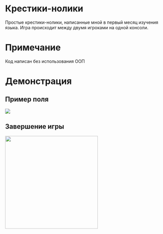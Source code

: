<h1> Крестики-нолики </h1>

Простые крестики-нолики, написанные мной в первый месяц изучения языка. Игра происходит между двумя игроками на одной консоли.

<h1> Примечание </h1>
 Код написан без использования ООП
<h1> Демонстрация </h1>


<h2> Пример поля </h2>
<img src="https://sun9-47.userapi.com/icwqMWAN2niLvRd0Bun4w5JBrDD-ClJQbSqlsA/KvmFWAXwDE4.jpg">

<h2> Завершение игры </h2>
<img src="https://sun9-74.userapi.com/IzjlxWNlIn30KpcGW_jf7vYfR1ZpqkhJcdTCnA/7DW_JovwFb8.jpg" width = 300>
